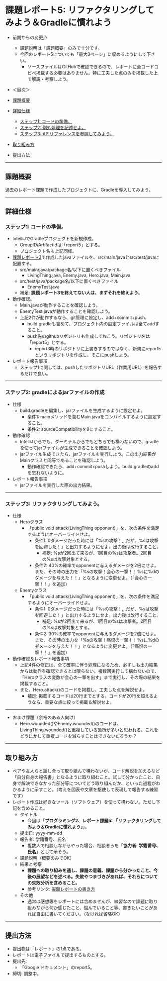 # 課題レポート5: リファクタリングしてみよう＆Gradleに慣れよう

- 前期からの変更点
  - 課題説明は「課題概要」のみで十分です。
  - 今回のレポート5についても「最大3ページ」に収めるようにして下さい。
    - ソースファイルはGitHubで確認できるので、レポートに全コードコピペ掲載する必要はありません。特に工夫した点のみを掲載した上で解説・考察しよう。

- ＜目次＞
- <a href="#abst">課題概要</a>
- <a href="#details">詳細仕様</a>
  - <a href="#details_step1">ステップ1: コードの準備。</a>
  - <a href="#details_step2">ステップ2: 例外処理を記述せよ。</a>
  - <a href="#details_step3">ステップ3: APIリファレンスを参照してみよう。</a>
- <a href="#report">取り組み方</a>
- <a href="#submit">提出方法</a>

<hr>

## <a name="abst">課題概要</a>
過去のレポート課題で作成したプロジェクトに、Gradleを導入してみよう。

<hr>

## <a name="details">詳細仕様</a>
### <a name="details_step1">ステップ1: コードの準備。</a>
- IntelliJでGradleプロジェクトを新規作成。
  - GroupID/ArtifactIdは「report5」とする。
  - プロジェクト名も上記同様。
- [課題レポート3](https://github.com/naltoma/java_intro/blob/master/report/report3_refactoring/report3.md)で作成したjavaファイルを、src/main/javaとsrc/test/javaに配置する。
  - src/main/java/package名/以下に置くべきファイル
    - LivingThing.java, Enemy.java, Hero.java, Main.java
  - src/test/java/package名/以下に置くべきファイル
    - EnemyTest.java
  - 補足: **課題レポート3を終えてない人は、まずそれを終えよう**。
- 動作確認。
  - Main.javaが動作することを確認しよう。
  - EnemyTest.javaが動作することを確認しよう。
  - 上記2件が動作するなら、git管理に設定し、add+commit+push.
    - build.gradleも含めて、プロジェクト内の設定ファイルは全てaddすること。
    - push先のgithubリポジトリも作成しておこう。リポジトリ名は 「report5」とする。
      - report3時のリポジトリに上書きするのではなく、新規にreport5というリポジトリを作成し、そこにpushしよう。
- レポート報告事項
  - ステップ1に関しては、pushしたリポジトリURL（作業用URL）を報告するだけで良い。

<hr>

### <a name="details_step2">ステップ2: gradleによるjarファイルの作成</a>
- 仕様
  - build.gradleを編集し、jarファイルを生成するように設定せよ。
    - 条件1: mainメソッドを含むMain.javaをコンパイルするように設定すること。
    - 条件2: sourceCompatibilityを9にすること。
- 動作確認
  - IntelliJからでも、ターミナルからでもどちらでも構わないので、gradleを使ってjarファイルが生成できることを確認しよう。
  - jarファイル生成できたら、jarファイルを実行しよう。この出力結果がMainクラスと同等であることを確認しよう。
    - 動作確認できたら、add+commit+pushしよう。build.gradleのaddを忘れないように。
- レポート報告事項
  - jarファイルを実行した際の出力結果。

<hr>

### <a name="details_step3">ステップ3: リファクタリングしてみよう。</a>
- 仕様
  - Heroクラス
    - 「public void attack(LivingThing opponent)」を、次の条件を満足するようにオーバーライドせよ。
      - 条件1: 0ダメージだった時には「%sの攻撃！,,,だが、%sは攻撃を回避した！」と出力するようにせよ。出力後は改行すること。
        - 補足: %sが2回出て来るが、1回目の%sは攻撃者。2回目の%sは攻撃対象とする。
      - 条件2: 40%の確率でopponentに与えるダメージを2倍にせよ。また、その時の出力を「%sの攻撃！会心の一撃！！%sに%dのダメージを与えた！！」となるように変更せよ。（「会心の一撃！！」を追加）
  - Enemyクラス
    - 「public void attack(LivingThing opponent)」を、次の条件を満足するようにオーバーライドせよ。
      - 条件1: 0ダメージだった時には「%sの攻撃！,,,だが、%sは攻撃を回避した！」と出力するようにせよ。出力後は改行すること。
        - 補足: %sが2回出て来るが、1回目の%sは攻撃者。2回目の%sは攻撃対象とする。
      - 条件2: 30%の確率でopponentに与えるダメージを2倍にせよ。また、その時の出力を「%sの攻撃！痛恨の一撃！！%sに%dのダメージを与えた！！」となるように変更せよ。（「痛恨の一撃！！」を追加）
- 動作確認＆レポート報告事項
  - 上記4件の修正は、全て確率に伴う処理になるため、必ずしも出力結果からは動作を確認できるとは限らない。複数回実行して構わないので、「Heroクラスの変数が会心の一撃を出す」まで実行し、その際の結果を掲載すること。
  - また、Hero.attack()のコードを掲載し、工夫した点を解説せよ。
    - 補足: 掲載するコードは20行までとする。コードが20行を超えるようなら、重要な点に絞って掲載＆解説せよ。

<hr>

- おまけ課題（余裕のある人向け）
  - Hero.wounded()やEnemy.wounded()のコードは、LivingThing.wounded()と重複している箇所が多いと思われる。これをどうにかして重複コードを減らすことはできないだろうか？

<hr>

## <a name="report">取り組み方</a>
- ペアや友人らと話し合って取り組んで構わないが、コード解説を加えるなど「自分自身の報告書」となるように取り組むこと。試して分かったこと、自身で解決できなかった部分等についてどう取り組んだか、といった過程がわかるように示すこと。（考えを図表や文章を駆使して表現して報告する練習です）
- レポート作成は好きなツール（ソフトウェア）を使って構わない。ただし下記を含めること。
  - タイトル
    - 今回は「**プログラミング2、レポート課題5: 「リファクタリングしてみよう＆Gradleに慣れよう」**」。
  - 提出日: yyyy-mm-dd
  - 報告者: 学籍番号、氏名
    - 複数人で相談しながらやった場合、相談者らを「**協力者: 学籍番号、氏名**」として示そう。
  - 課題説明（概要のみでOK）
  - 結果と考察
    - **課題への取り組みを通し、課題の意義、課題から分かったこと、今後の展望などを述べる。失敗やつまづきがあれば、それらについての失敗分析を含めること。**
    - 参考リンク: [実験レポートの書き方](http://www.report.gusoku.net/jikken/jikkenreport.html)
  - その他
    - 通常は感想等をレポートには含めませんが、練習なので課題に取り組みながら何か感じたこと、悩んでいること等、書きたいことがあれば自由に書いてください。（なければ省略OK）

<hr>

## <a name="submit">提出方法</a>
- 提出物は「レポート」の1点である。
- レポートは電子ファイルで提出するものとする。
- 提出先:
  - 「Google ドキュメント」のreport5。
- 締切: 調整中。
